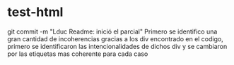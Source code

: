 # test-html
git commit -m "Lduc Readme: inició el parcial"
Primero se identifico una gran cantidad de incoherencias gracias a los div encontrado en el codigo, primero se identificaron las intencionalidades de dichos div y se cambiaron por las etiquetas mas coherente para cada caso
